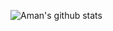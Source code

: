 ![Aman's github stats](https://github-readme-stats.vercel.app/api?username=amanbagrecha&show_icons=true&theme=merko)

<!--
### Hi there 👋


- 🔭 I’m currently working on my major project
- 🌱 I’m currently learning AWS
- 💬 Ask me about geospatial technology
- 📫 How to reach me: @aman_bagrecha on twitter

**amanbagrecha/amanbagrecha** is a ✨ _special_ ✨ repository because its `README.md` (this file) appears on your GitHub profile.

Here are some ideas to get you started:

-->
